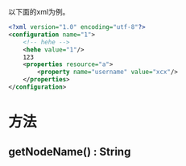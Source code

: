 以下面的xml为例。

```xml
<?xml version="1.0" encoding="utf-8"?>  
<configuration name="1">  
	<!-- hehe -->
    <hehe value="1"/>  
    123  
    <properties resource="a">  
        <property name="username" value="xcx"/>  
    </properties>  
</configuration>
```

# 方法

## getNodeName() : String 


